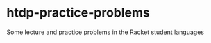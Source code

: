 htdp-practice-problems
======================

Some lecture and practice problems in the Racket student languages
